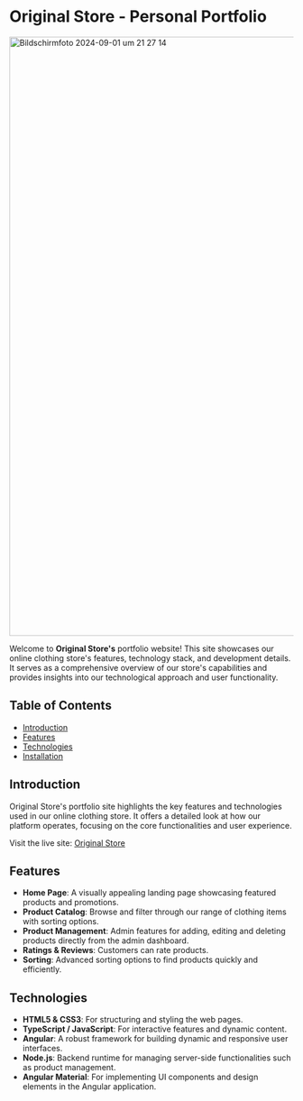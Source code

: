 # Original Store - Personal Portfolio

<img width="1063" alt="Bildschirmfoto 2024-09-01 um 21 27 14" src="https://github.com/user-attachments/assets/25ecdce0-624a-487d-8d4f-9a0fe8026ace">


Welcome to **Original Store's** portfolio website! This site showcases our online clothing store's features, technology stack, and development details. It serves as a comprehensive overview of our store's capabilities and provides insights into our technological approach and user functionality.

## Table of Contents
- [Introduction](#introduction)
- [Features](#features)
- [Technologies](#technologies)
- [Installation](#installation)

## Introduction

Original Store's portfolio site highlights the key features and technologies used in our online clothing store. It offers a detailed look at how our platform operates, focusing on the core functionalities and user experience.

Visit the live site: [Original Store](https://originalstore.com/)

## Features

- **Home Page**: A visually appealing landing page showcasing featured products and promotions.
- **Product Catalog**: Browse and filter through our range of clothing items with sorting options.
- **Product Management**: Admin features for adding, editing and deleting products directly from the admin dashboard.
- **Ratings & Reviews**: Customers can rate products.
- **Sorting**: Advanced sorting options to find products quickly and efficiently.

## Technologies

- **HTML5 & CSS3**: For structuring and styling the web pages.
- **TypeScript / JavaScript**: For interactive features and dynamic content.
- **Angular**: A robust framework for building dynamic and responsive user interfaces.
- **Node.js**: Backend runtime for managing server-side functionalities such as product management.
- **Angular Material**: For implementing UI components and design elements in the Angular application.
